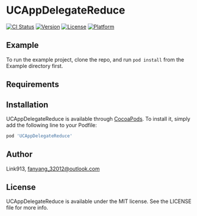 # UCAppDelegateReduce

[![CI Status](https://img.shields.io/travis/Link913/UCAppDelegateReduce.svg?style=flat)](https://travis-ci.org/Link913/UCAppDelegateReduce)
[![Version](https://img.shields.io/cocoapods/v/UCAppDelegateReduce.svg?style=flat)](https://cocoapods.org/pods/UCAppDelegateReduce)
[![License](https://img.shields.io/cocoapods/l/UCAppDelegateReduce.svg?style=flat)](https://cocoapods.org/pods/UCAppDelegateReduce)
[![Platform](https://img.shields.io/cocoapods/p/UCAppDelegateReduce.svg?style=flat)](https://cocoapods.org/pods/UCAppDelegateReduce)

## Example

To run the example project, clone the repo, and run `pod install` from the Example directory first.

## Requirements

## Installation

UCAppDelegateReduce is available through [CocoaPods](https://cocoapods.org). To install
it, simply add the following line to your Podfile:

```ruby
pod 'UCAppDelegateReduce'
```

## Author

Link913, fanyang_32012@outlook.com

## License

UCAppDelegateReduce is available under the MIT license. See the LICENSE file for more info.
